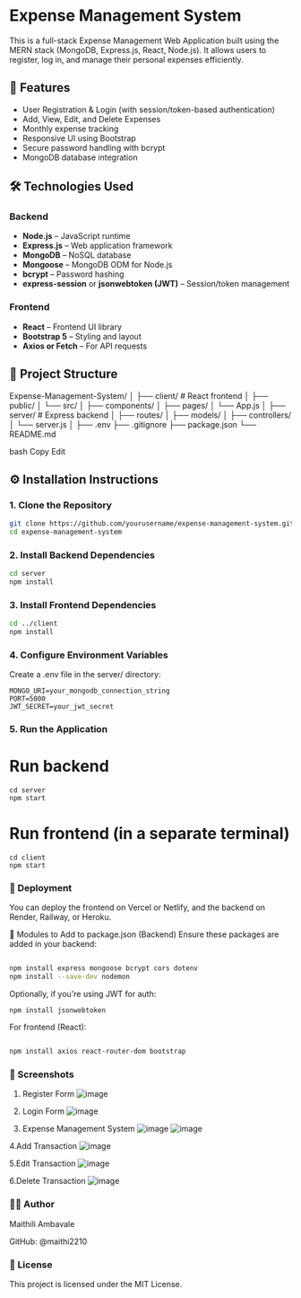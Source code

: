 # Expense Management System

This is a full-stack Expense Management Web Application built using the MERN stack (MongoDB, Express.js, React, Node.js). It allows users to register, log in, and manage their personal expenses efficiently.

## 📌 Features

- User Registration & Login (with session/token-based authentication)
- Add, View, Edit, and Delete Expenses
- Monthly expense tracking
- Responsive UI using Bootstrap
- Secure password handling with bcrypt
- MongoDB database integration

## 🛠️ Technologies Used

### Backend
- **Node.js** – JavaScript runtime
- **Express.js** – Web application framework
- **MongoDB** – NoSQL database
- **Mongoose** – MongoDB ODM for Node.js
- **bcrypt** – Password hashing
- **express-session** or **jsonwebtoken (JWT)** – Session/token management

### Frontend
- **React** – Frontend UI library
- **Bootstrap 5** – Styling and layout
- **Axios or Fetch** – For API requests

## 📂 Project Structure

Expense-Management-System/
│
├── client/ # React frontend
│ ├── public/
│ └── src/
│ ├── components/
│ ├── pages/
│ └── App.js
│
├── server/ # Express backend
│ ├── routes/
│ ├── models/
│ ├── controllers/
│ └── server.js
│
├── .env
├── .gitignore
├── package.json
└── README.md

bash
Copy
Edit

## ⚙️ Installation Instructions

### 1. Clone the Repository

```bash
git clone https://github.com/yourusername/expense-management-system.git
cd expense-management-system
```
### 2. Install Backend Dependencies
```bash
cd server
npm install
```
### 3. Install Frontend Dependencies
```bash
cd ../client
npm install
```
### 4. Configure Environment Variables
Create a .env file in the server/ directory:
```
MONGO_URI=your_mongodb_connection_string
PORT=5000
JWT_SECRET=your_jwt_secret
```
### 5. Run the Application

# Run backend
```
cd server
npm start
```
# Run frontend (in a separate terminal)
```
cd client
npm start
```

### 🚀 Deployment
You can deploy the frontend on Vercel or Netlify, and the backend on Render, Railway, or Heroku.

🧩 Modules to Add to package.json (Backend)
Ensure these packages are added in your backend:

```bash

npm install express mongoose bcrypt cors dotenv
npm install --save-dev nodemon
```
Optionally, if you're using JWT for auth:

```
npm install jsonwebtoken
```
For frontend (React):

```bash

npm install axios react-router-dom bootstrap
```
### 📸 Screenshots

1. Register Form
![image](https://github.com/user-attachments/assets/e5522ad0-e2bd-4869-8df5-0e12218f968d)

2. Login Form
![image](https://github.com/user-attachments/assets/19c7c7f7-4a52-44f6-b2f5-6e90d76458da)

3. Expense Management System
![image](https://github.com/user-attachments/assets/f032b17b-51f9-4f9f-a423-8067c3589c5b)
![image](https://github.com/user-attachments/assets/1025af18-ef71-49a9-939b-36cb1b1facd6)

4.Add Transaction
![image](https://github.com/user-attachments/assets/86c28f97-f612-431d-b055-ab3dce4f5c57)

5.Edit Transaction
![image](https://github.com/user-attachments/assets/7950f7d2-baab-433e-a5b6-cf5ad3ab3fe9)


6.Delete Transaction
![image](https://github.com/user-attachments/assets/32913fcd-f961-426c-8b7e-915a02d47fad)


### 🧑‍💻 Author
Maithili Ambavale

GitHub: @maithi2210


### 📄 License
This project is licensed under the MIT License.



